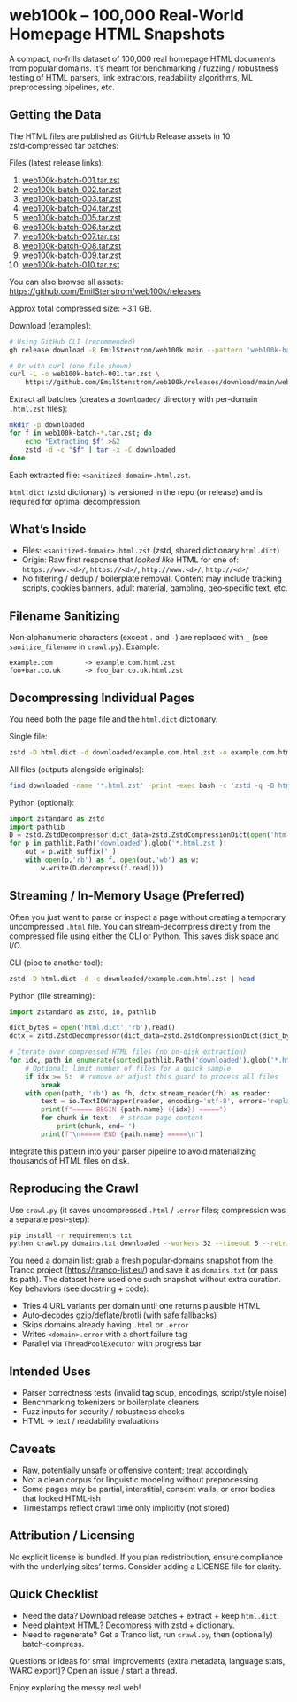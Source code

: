 # web100k – 100,000 Real‑World Homepage HTML Snapshots

A compact, no‑frills dataset of 100,000 real homepage HTML documents from popular domains. It’s meant for benchmarking / fuzzing / robustness testing of HTML parsers, link extractors, readability algorithms, ML preprocessing pipelines, etc.

## Getting the Data
The HTML files are published as GitHub Release assets in 10 zstd‑compressed tar batches:

Files (latest release links):

1. [web100k-batch-001.tar.zst](https://github.com/EmilStenstrom/web100k/releases/latest/download/web100k-batch-001.tar.zst)
2. [web100k-batch-002.tar.zst](https://github.com/EmilStenstrom/web100k/releases/latest/download/web100k-batch-002.tar.zst)
3. [web100k-batch-003.tar.zst](https://github.com/EmilStenstrom/web100k/releases/latest/download/web100k-batch-003.tar.zst)
4. [web100k-batch-004.tar.zst](https://github.com/EmilStenstrom/web100k/releases/latest/download/web100k-batch-004.tar.zst)
5. [web100k-batch-005.tar.zst](https://github.com/EmilStenstrom/web100k/releases/latest/download/web100k-batch-005.tar.zst)
6. [web100k-batch-006.tar.zst](https://github.com/EmilStenstrom/web100k/releases/latest/download/web100k-batch-006.tar.zst)
7. [web100k-batch-007.tar.zst](https://github.com/EmilStenstrom/web100k/releases/latest/download/web100k-batch-007.tar.zst)
8. [web100k-batch-008.tar.zst](https://github.com/EmilStenstrom/web100k/releases/latest/download/web100k-batch-008.tar.zst)
9. [web100k-batch-009.tar.zst](https://github.com/EmilStenstrom/web100k/releases/latest/download/web100k-batch-009.tar.zst)
10. [web100k-batch-010.tar.zst](https://github.com/EmilStenstrom/web100k/releases/latest/download/web100k-batch-010.tar.zst)

You can also browse all assets: https://github.com/EmilStenstrom/web100k/releases

Approx total compressed size: ~3.1 GB.

Download (examples):
```bash
# Using GitHub CLI (recommended)
gh release download -R EmilStenstrom/web100k main --pattern 'web100k-batch-*.tar.zst'

# Or with curl (one file shown)
curl -L -o web100k-batch-001.tar.zst \
    https://github.com/EmilStenstrom/web100k/releases/download/main/web100k-batch-001.tar.zst
```

Extract all batches (creates a `downloaded/` directory with per‑domain `.html.zst` files):
```bash
mkdir -p downloaded
for f in web100k-batch-*.tar.zst; do
    echo "Extracting $f" >&2
    zstd -d -c "$f" | tar -x -C downloaded
done
```

Each extracted file: `<sanitized-domain>.html.zst`.

`html.dict` (zstd dictionary) is versioned in the repo (or release) and is required for optimal decompression.

## What’s Inside
 - Files: `<sanitized-domain>.html.zst` (zstd, shared dictionary `html.dict`)
 - Origin: Raw first response that *looked like* HTML for one of: `https://www.<d>/`, `https://<d>/`, `http://www.<d>/`, `http://<d>/`
 - No filtering / dedup / boilerplate removal. Content may include tracking scripts, cookies banners, adult material, gambling, geo‑specific text, etc.

## Filename Sanitizing
Non‑alphanumeric characters (except `.` and `-`) are replaced with `_` (see `sanitize_filename` in `crawl.py`). Example:
```
example.com        -> example.com.html.zst
foo+bar.co.uk      -> foo_bar.co.uk.html.zst
```

## Decompressing Individual Pages
You need both the page file and the `html.dict` dictionary.

Single file:
```bash
zstd -D html.dict -d downloaded/example.com.html.zst -o example.com.html
```
All files (outputs alongside originals):
```bash
find downloaded -name '*.html.zst' -print -exec bash -c 'zstd -q -D html.dict -d "$1" -o "${1%.zst}"' _ {} \;
```
Python (optional):
```python
import zstandard as zstd
import pathlib
D = zstd.ZstdDecompressor(dict_data=zstd.ZstdCompressionDict(open('html.dict','rb').read()))
for p in pathlib.Path('downloaded').glob('*.html.zst'):
    out = p.with_suffix('')
    with open(p,'rb') as f, open(out,'wb') as w:
        w.write(D.decompress(f.read()))
```

## Streaming / In‑Memory Usage (Preferred)
Often you just want to parse or inspect a page without creating a temporary uncompressed `.html` file. You can stream‑decompress directly from the compressed file using either the CLI or Python. This saves disk space and I/O.

CLI (pipe to another tool):
```bash
zstd -D html.dict -d -c downloaded/example.com.html.zst | head
```

Python (file streaming):
```python
import zstandard as zstd, io, pathlib

dict_bytes = open('html.dict','rb').read()
dctx = zstd.ZstdDecompressor(dict_data=zstd.ZstdCompressionDict(dict_bytes))

# Iterate over compressed HTML files (no on-disk extraction)
for idx, path in enumerate(sorted(pathlib.Path('downloaded').glob('*.html.zst'))):
    # Optional: limit number of files for a quick sample
    if idx >= 5:  # remove or adjust this guard to process all files
        break
    with open(path, 'rb') as fh, dctx.stream_reader(fh) as reader:
        text = io.TextIOWrapper(reader, encoding='utf-8', errors='replace')
        print(f"===== BEGIN {path.name} ({idx}) =====")
        for chunk in text:  # stream page content
            print(chunk, end='')
        print(f"\n===== END {path.name} =====\n")
```

Integrate this pattern into your parser pipeline to avoid materializing thousands of HTML files on disk.

## Reproducing the Crawl
Use `crawl.py` (it saves uncompressed `.html` / `.error` files; compression was a separate post‑step):
```bash
pip install -r requirements.txt
python crawl.py domains.txt downloaded --workers 32 --timeout 5 --retries 3 --log run.csv
```
You need a domain list: grab a fresh popular‑domains snapshot from the Tranco project (https://tranco-list.eu/) and save it as `domains.txt` (or pass its path). The dataset here used one such snapshot without extra curation.
Key behaviors (see docstring + code):
- Tries 4 URL variants per domain until one returns plausible HTML
- Auto‑decodes gzip/deflate/brotli (with safe fallbacks)
- Skips domains already having `.html` or `.error`
- Writes `<domain>.error` with a short failure tag
- Parallel via `ThreadPoolExecutor` with progress bar

## Intended Uses
- Parser correctness tests (invalid tag soup, encodings, script/style noise)
- Benchmarking tokenizers or boilerplate cleaners
- Fuzz inputs for security / robustness checks
- HTML → text / readability evaluations

## Caveats
- Raw, potentially unsafe or offensive content; treat accordingly
- Not a clean corpus for linguistic modeling without preprocessing
- Some pages may be partial, interstitial, consent walls, or error bodies that looked HTML‑ish
- Timestamps reflect crawl time only implicitly (not stored)

## Attribution / Licensing
No explicit license is bundled. If you plan redistribution, ensure compliance with the underlying sites’ terms. Consider adding a LICENSE file for clarity.

## Quick Checklist
- Need the data? Download release batches + extract + keep `html.dict`.
- Need plaintext HTML? Decompress with zstd + dictionary.
- Need to regenerate? Get a Tranco list, run `crawl.py`, then (optionally) batch‑compress.

Questions or ideas for small improvements (extra metadata, language stats, WARC export)? Open an issue / start a thread.

Enjoy exploring the messy real web!
